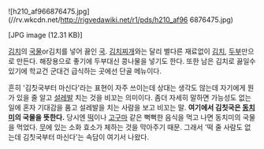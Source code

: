 ![h210_af966876475.jpg](//rv.wkcdn.net/http://rigvedawiki.net/r1/pds/h210_af96
6876475.jpg)

[JPG image (12.31 KB)]

  
[김치](%EA%B9%80%EC%B9%98.md)의 [국물](%EA%B5%AD%EB%AC%BC.md)or김치를 넣어 끓인
[국](%EA%B5%AD.md). [김치찌개](%EA%B9%80%EC%B9%98%EC%B0%8C%EA%B0%9C.md)와는 달리
별다른 재료없이 [김치](%EA%B9%80%EC%B9%98.md), [두부](%EB%91%90%EB%B6%80.md)만으로
만든다. 해장용으로 좋기에 두부대신 콩나물을 넣기도 한다. 또한 남은 김치로 끓일수 있기에 학교건 군대건 급식하는 곳에선 단골 메뉴이다.

흔히 '김칫국부터 마신다'라는 표현이 자주 쓰이는데 상대는 생각도 않는데 자기에게 뭔가 있을 줄 알고
[설레발](%EC%84%A4%EB%A0%88%EB%B0%9C.md) 치는 것을 비꼬는 의미이다. 좀더 자세히 말하면 가능성도 없는 일에
혼자 기대감을 품고 설레발을 치는 사람을 보고 비꼬는 말. **여기에서 김칫국은
[동치미](%EB%8F%99%EC%B9%98%EB%AF%B8.md)의 국물을 뜻한다.** 당시엔
[떡](%EB%96%A1.md)이나 [고구마](%EA%B3%A0%EA%B5%AC%EB%A7%88.md) 같은 뻑뻑한 음식을 먹고
나면 동치미의 국물을 먹었다. [무](%EB%AC%B4.md)에 있는 소화 효소가 체하는 것을 막아주기 때문. 그래서 '떡 줄 사람도
없는데 김칫국부터 마신다'는 속담이 여기서 나왔다.

